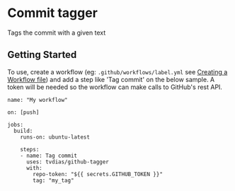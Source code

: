 # Commit tagger

Tags the commit with a given text

## Getting Started
To use, create a workflow (eg: `.github/workflows/label.yml` see [Creating a Workflow file](https://help.github.com/en/articles/configuring-a-workflow#creating-a-workflow-file)) and add a step like 'Tag commit' on the below sample. A token will be needed so the workflow can make calls to GitHub's rest API.

```
name: "My workflow"

on: [push]

jobs:
  build:
    runs-on: ubuntu-latest
    
    steps:
    - name: Tag commit
      uses: tvdias/github-tagger
      with:
        repo-token: "${{ secrets.GITHUB_TOKEN }}"
        tag: "my_tag"
```
